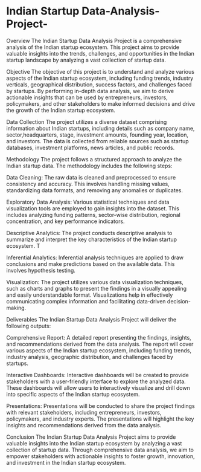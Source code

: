 # Indian Startup Data-Analysis-Project-
Overview
The Indian Startup Data Analysis Project is a comprehensive analysis of the Indian startup ecosystem. This project aims to provide valuable insights into the trends, challenges, and opportunities in the Indian startup landscape by analyzing a vast collection of startup data.

Objective
The objective of this project is to understand and analyze various aspects of the Indian startup ecosystem, including funding trends, industry verticals, geographical distribution, success factors, and challenges faced by startups. By performing in-depth data analysis, we aim to derive actionable insights that can be used by entrepreneurs, investors, policymakers, and other stakeholders to make informed decisions and drive the growth of the Indian startup ecosystem.

Data Collection
The project utilizes a diverse dataset comprising information about Indian startups, including details such as company name, sector,headquarters, stage, investment amounts, founding year, location, and investors. The data is collected from reliable sources such as startup databases, investment platforms, news articles, and public records.

Methodology
The project follows a structured approach to analyze the Indian startup data. The methodology includes the following steps:

Data Cleaning: The raw data is cleaned and preprocessed to ensure consistency and accuracy. This involves handling missing values, standardizing data formats, and removing any anomalies or duplicates.

Exploratory Data Analysis: Various statistical techniques and data visualization tools are employed to gain insights into the dataset. This includes analyzing funding patterns, sector-wise distribution, regional concentration, and key performance indicators.

Descriptive Analytics: The project conducts descriptive analysis to summarize and interpret the key characteristics of the Indian startup ecosystem. T

Inferential Analytics: Inferential analysis techniques are applied to draw conclusions and make predictions based on the available data. This involves hypothesis testing.

Visualization: The project utilizes various data visualization techniques, such as charts and graphs to present the findings in a visually appealing and easily understandable format. Visualizations help in effectively communicating complex information and facilitating data-driven decision-making.

Deliverables
The Indian Startup Data Analysis Project will deliver the following outputs:

Comprehensive Report: A detailed report presenting the findings, insights, and recommendations derived from the data analysis. The report will cover various aspects of the Indian startup ecosystem, including funding trends, industry analysis, geographic distribution, and challenges faced by startups.

Interactive Dashboards: Interactive dashboards will be created to provide stakeholders with a user-friendly interface to explore the analyzed data. These dashboards will allow users to interactively visualize and drill down into specific aspects of the Indian startup ecosystem.

Presentations: Presentations will be conducted to share the project findings with relevant stakeholders, including entrepreneurs, investors, policymakers, and industry experts. The presentations will highlight the key insights and recommendations derived from the data analysis.

Conclusion
The Indian Startup Data Analysis Project aims to provide valuable insights into the Indian startup ecosystem by analyzing a vast collection of startup data. Through comprehensive data analysis, we aim to empower stakeholders with actionable insights to foster growth, innovation, and investment in the Indian startup ecosystem.





